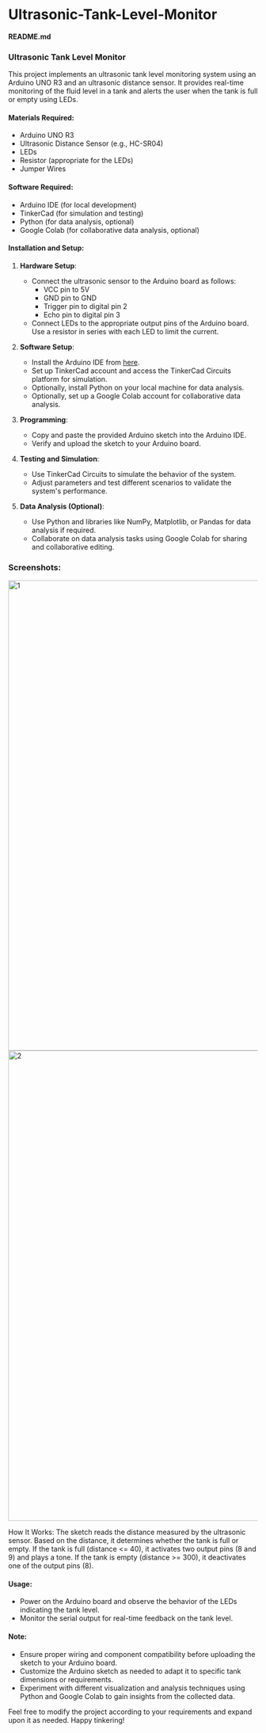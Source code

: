 # Ultrasonic-Tank-Level-Monitor
**README.md**

### Ultrasonic Tank Level Monitor

This project implements an ultrasonic tank level monitoring system using an Arduino UNO R3 and an ultrasonic distance sensor. It provides real-time monitoring of the fluid level in a tank and alerts the user when the tank is full or empty using LEDs.

#### Materials Required:
- Arduino UNO R3
- Ultrasonic Distance Sensor (e.g., HC-SR04)
- LEDs
- Resistor (appropriate for the LEDs)
- Jumper Wires

#### Software Required:
- Arduino IDE (for local development)
- TinkerCad (for simulation and testing)
- Python (for data analysis, optional)
- Google Colab (for collaborative data analysis, optional)

#### Installation and Setup:
1. **Hardware Setup**:
   - Connect the ultrasonic sensor to the Arduino board as follows:
     - VCC pin to 5V
     - GND pin to GND
     - Trigger pin to digital pin 2
     - Echo pin to digital pin 3
   - Connect LEDs to the appropriate output pins of the Arduino board. Use a resistor in series with each LED to limit the current.

2. **Software Setup**:
   - Install the Arduino IDE from [here](https://www.arduino.cc/en/software).
   - Set up TinkerCad account and access the TinkerCad Circuits platform for simulation.
   - Optionally, install Python on your local machine for data analysis.
   - Optionally, set up a Google Colab account for collaborative data analysis.

3. **Programming**:
   - Copy and paste the provided Arduino sketch into the Arduino IDE.
   - Verify and upload the sketch to your Arduino board.

4. **Testing and Simulation**:
   - Use TinkerCad Circuits to simulate the behavior of the system.
   - Adjust parameters and test different scenarios to validate the system's performance.

5. **Data Analysis (Optional)**:
   - Use Python and libraries like NumPy, Matplotlib, or Pandas for data analysis if required.
   - Collaborate on data analysis tasks using Google Colab for sharing and collaborative editing.

### Screenshots:

<img width="950" alt="1" src="https://github.com/aditiravindranayak/Ultrasonic-Tank-Level-Monitor/assets/109815646/b57d1438-4981-4c3c-a23b-6d92e6f016fd">


<img width="950" alt="2" src="https://github.com/aditiravindranayak/Ultrasonic-Tank-Level-Monitor/assets/109815646/43cd84e7-a3fb-4a76-bb35-069bf70ba28d">

How It Works:
The sketch reads the distance measured by the ultrasonic sensor.
Based on the distance, it determines whether the tank is full or empty.
If the tank is full (distance <= 40), it activates two output pins (8 and 9) and plays a tone.
If the tank is empty (distance >= 300), it deactivates one of the output pins (8).

#### Usage:
- Power on the Arduino board and observe the behavior of the LEDs indicating the tank level.
- Monitor the serial output for real-time feedback on the tank level.

#### Note:
- Ensure proper wiring and component compatibility before uploading the sketch to your Arduino board.
- Customize the Arduino sketch as needed to adapt it to specific tank dimensions or requirements.
- Experiment with different visualization and analysis techniques using Python and Google Colab to gain insights from the collected data.

Feel free to modify the project according to your requirements and expand upon it as needed. Happy tinkering!
